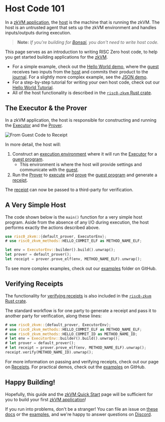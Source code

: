 # Host Code 101

In a [zkVM application], the [host] is the machine that is running the zkVM.
The host is an untrusted agent that sets up the zkVM environment and handles inputs/outputs during execution.

> **Note:** _If you're building for [Bonsai], you don't need to write host code._

This page serves as an introduction to writing RISC Zero host code, to help you get started building applications for the [zkVM].

- For a simple example, check out the [Hello World demo], where the [guest] receives two inputs from the [host] and commits their product to the [journal]. For a slightly more complex example, see the [JSON demo].
- For a step-by-step tutorial for writing your own host code, check out our [Hello World Tutorial].
- All of the host functionality is described in the [`risc0-zkvm` Rust crate].

## The Executor & the Prover

In a zkVM application, the host is responsible for constructing and running the [Executor] and the [Prover].

![From Guest Code to Receipt](/diagrams/from-rust-to-receipt.png)

In more detail, the host will:

1. Construct an [execution environment] where it will run the [Executor] for a [guest program].
   - This environment is where the host will provide settings and communicate with the [guest].
2. Run the [Prover] to [execute] and [prove] the [guest program] and generate a [receipt].

The [receipt] can now be passed to a third-party for verification.

## A Very Simple Host

The code shown below is the `main()` function for a very simple host program.
Aside from the absence of any I/O during execution, the host performs exactly the actions described above.

```rust
use risc0_zkvm::{default_prover, ExecutorEnv};
# use risc0_zkvm_methods::HELLO_COMMIT_ELF as METHOD_NAME_ELF;

let env = ExecutorEnv::builder().build().unwrap();
let prover = default_prover();
let receipt = prover.prove_elf(env, METHOD_NAME_ELF).unwrap();
```

To see more complex examples, check out our [examples] folder on GitHub.

## Verifying Receipts

The functionality for [verifying receipts] is also included in the [`risc0-zkvm` Rust crate].

The standard workflow is for one party to generate a receipt and pass it to another party for verification, along these lines:

```rust
# use risc0_zkvm::{default_prover, ExecutorEnv};
# use risc0_zkvm_methods::HELLO_COMMIT_ELF as METHOD_NAME_ELF;
# use risc0_zkvm_methods::HELLO_COMMIT_ID as METHOD_NAME_ID;
# let env = ExecutorEnv::builder().build().unwrap();
# let prover = default_prover();
# let receipt = prover.prove_elf(env, METHOD_NAME_ELF).unwrap();
receipt.verify(METHOD_NAME_ID).unwrap();
```

For more information on passing and verifying receipts, check out our page on [Receipts].
For practical demos, check out the [examples] on GitHub.

## Happy Building!

Hopefully, this guide and the [zkVM Quick Start] page will be sufficient for you to build your first [zkVM application]!

If you run into problems, don't be a stranger!
You can file an issue on [these docs] or the [examples], and we're happy to answer questions on [Discord].

[Bonsai]: ../../bonsai/

[Discord]: https://discord.gg/risczero

[examples]: https://github.com/risc0/risc0/tree/release-0.18/examples/

[execute]: /terminology#execute

[execution environment]: https://docs.rs/risc0-zkvm/0.18/risc0_zkvm/struct.ExecutorEnv.html

[executor]: /terminology#executor

[guest]: /terminology#guest

[`guest` module]: https://docs.rs/risc0-zkvm/0.18/risc0_zkvm/guest

[guest program]: /terminology#guest-program

[Hello World demo]: https://github.com/risc0/risc0/tree/release-0.18/examples/hello-world

[Hello World Tutorial]: https://github.com/risc0/risc0/blob/release-0.18/examples/hello-world/tutorial.md

[host]: /terminology#host

[journal]: /terminology#journal

[JSON demo]: https://github.com/risc0/risc0/blob/release-0.18/examples/json/src/main.rs

[method]: /terminology#method

[prove]: /terminology#prove

[Prover]: /terminology#prover

[proves]: /terminology#validity-proof

[receipt]: /terminology#receipt

[Receipts]: receipts.md

[`risc0-zkvm` Rust crate]: https://docs.rs/risc0-zkvm

[these docs]: https://github.com/risc0/risc0/issues/new/choose

[verifies]: /terminology#verify

[verifying receipts]: https://docs.rs/risc0-zkvm/0.18/risc0_zkvm/struct.Receipt.html#method.verify

[zkVM Quick Start]: ../quickstart.md

[zkVM Overview]: ../zkvm_overview.md

[zkVM Application]: ../

[zkVM]: ../
